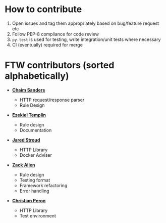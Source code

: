 How to contribute
============================================

1. Open issues and tag them appropriately based on bug/feature request etc
2. Follow PEP-8 compliance for code review
3. `py.test` is used for testing, write integration/unit tests where necessary
4. CI (eventually) required for merge 

FTW contributors (sorted alphabetically)
============================================

* **[Chaim Sanders](https://github.com/csanders-git)**

  * HTTP request/response parser
  * Rule Design

* **[Ezekiel Templin](https://github.com/ezkl/)**

  * Rule design
  * Documentation

* **[Jared Stroud](https://github.com/jaredestroud/)**
  * HTTP Library
  * Docker Adviser

* **[Zack Allen](https://github.com/zmallen/)**

  * Rule design
  * Testing format
  * Framework refactoring
  * Error handling

* **[Christian Peron](https://github.com/csjperon)**

  * HTTP Library
  * Test environment
